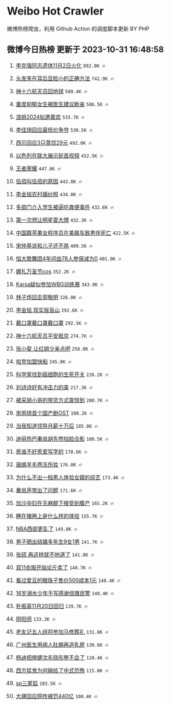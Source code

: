 # Weibo Hot Crawler 



微博热榜爬虫，利用 Github Action 的调度脚本更新 BY PHP 


## 微博今日热榜 更新于 2023-10-31 16:48:58 
1. [李克强同志遗体11月2日火化](https://s.weibo.com/weibo?q=%23%E6%9D%8E%E5%85%8B%E5%BC%BA%E5%90%8C%E5%BF%97%E9%81%97%E4%BD%9311%E6%9C%882%E6%97%A5%E7%81%AB%E5%8C%96%23&t=31&band_rank=1&Refer=top) `892.0K 🔥` 

1. [头发夹在耳后显脸小的正确方法](https://s.weibo.com/weibo?q=%E5%A4%B4%E5%8F%91%E5%A4%B9%E5%9C%A8%E8%80%B3%E5%90%8E%E6%98%BE%E8%84%B8%E5%B0%8F%E7%9A%84%E6%AD%A3%E7%A1%AE%E6%96%B9%E6%B3%95&t=31&band_rank=2&Refer=top) `742.9K 🔥` 

1. [神十六航天员回地球](https://s.weibo.com/weibo?q=%23%E7%A5%9E%E5%8D%81%E5%85%AD%E8%88%AA%E5%A4%A9%E5%91%98%E5%9B%9E%E5%9C%B0%E7%90%83%23&t=31&band_rank=3&Refer=top) `589.4K 🔥` 

1. [重度抑郁女生被医生建议断亲](https://s.weibo.com/weibo?q=%23%E9%87%8D%E5%BA%A6%E6%8A%91%E9%83%81%E5%A5%B3%E7%94%9F%E8%A2%AB%E5%8C%BB%E7%94%9F%E5%BB%BA%E8%AE%AE%E6%96%AD%E4%BA%B2%23&t=31&band_rank=4&Refer=top) `586.5K 🔥` 

1. [浪姐2024拟邀嘉宾](https://s.weibo.com/weibo?q=%E6%B5%AA%E5%A7%902024%E6%8B%9F%E9%82%80%E5%98%89%E5%AE%BE&t=31&band_rank=5&Refer=top) `533.7K 🔥` 

1. [李佳琦回应最低价争夺](https://s.weibo.com/weibo?q=%23%E6%9D%8E%E4%BD%B3%E7%90%A6%E5%9B%9E%E5%BA%94%E6%9C%80%E4%BD%8E%E4%BB%B7%E4%BA%89%E5%A4%BA%23&t=31&band_rank=6&Refer=top) `530.5K 🔥` 

1. [西贝回应3只蒸饺29元](https://s.weibo.com/weibo?q=%23%E8%A5%BF%E8%B4%9D%E5%9B%9E%E5%BA%943%E5%8F%AA%E8%92%B8%E9%A5%BA29%E5%85%83%23&t=31&band_rank=7&Refer=top) `492.0K 🔥` 

1. [以色列在联大展示斩首视频](https://s.weibo.com/weibo?q=%23%E4%BB%A5%E8%89%B2%E5%88%97%E5%9C%A8%E8%81%94%E5%A4%A7%E5%B1%95%E7%A4%BA%E6%96%A9%E9%A6%96%E8%A7%86%E9%A2%91%23&t=31&band_rank=8&Refer=top) `452.5K 🔥` 

1. [王者荣耀](https://s.weibo.com/weibo?q=%E7%8E%8B%E8%80%85%E8%8D%A3%E8%80%80&t=31&band_rank=9&Refer=top) `447.8K 🔥` 

1. [伍佰叫伍佰的原因](https://s.weibo.com/weibo?q=%E4%BC%8D%E4%BD%B0%E5%8F%AB%E4%BC%8D%E4%BD%B0%E7%9A%84%E5%8E%9F%E5%9B%A0&t=31&band_rank=10&Refer=top) `443.0K 🔥` 

1. [李金铭农村婚纱照](https://s.weibo.com/weibo?q=%23%E6%9D%8E%E9%87%91%E9%93%AD%E5%86%9C%E6%9D%91%E5%A9%9A%E7%BA%B1%E7%85%A7%23&t=31&band_rank=11&Refer=top) `434.0K 🔥` 

1. [多部门介入学生被逼吃粪便事件](https://s.weibo.com/weibo?q=%23%E5%A4%9A%E9%83%A8%E9%97%A8%E4%BB%8B%E5%85%A5%E5%AD%A6%E7%94%9F%E8%A2%AB%E9%80%BC%E5%90%83%E7%B2%AA%E4%BE%BF%E4%BA%8B%E4%BB%B6%23&t=31&band_rank=12&Refer=top) `432.6K 🔥` 

1. [第一次想让明星耍大牌](https://s.weibo.com/weibo?q=%23%E7%AC%AC%E4%B8%80%E6%AC%A1%E6%83%B3%E8%AE%A9%E6%98%8E%E6%98%9F%E8%80%8D%E5%A4%A7%E7%89%8C%23&t=31&band_rank=13&Refer=top) `432.3K 🔥` 

1. [中国籍苹果女程序员在美飙车致男伴死亡](https://s.weibo.com/weibo?q=%23%E4%B8%AD%E5%9B%BD%E7%B1%8D%E8%8B%B9%E6%9E%9C%E5%A5%B3%E7%A8%8B%E5%BA%8F%E5%91%98%E5%9C%A8%E7%BE%8E%E9%A3%99%E8%BD%A6%E8%87%B4%E7%94%B7%E4%BC%B4%E6%AD%BB%E4%BA%A1%23&t=31&band_rank=14&Refer=top) `422.5K 🔥` 

1. [宋仲基说和儿子还不熟](https://s.weibo.com/weibo?q=%23%E5%AE%8B%E4%BB%B2%E5%9F%BA%E8%AF%B4%E5%92%8C%E5%84%BF%E5%AD%90%E8%BF%98%E4%B8%8D%E7%86%9F%23&t=31&band_rank=15&Refer=top) `409.5K 🔥` 

1. [恒大歌舞团4年间由78人参保减为0](https://s.weibo.com/weibo?q=%23%E6%81%92%E5%A4%A7%E6%AD%8C%E8%88%9E%E5%9B%A24%E5%B9%B4%E9%97%B4%E7%94%B178%E4%BA%BA%E5%8F%82%E4%BF%9D%E5%87%8F%E4%B8%BA0%23&t=31&band_rank=16&Refer=top) `401.0K 🔥` 

1. [娜扎万圣节cos](https://s.weibo.com/weibo?q=%23%E5%A8%9C%E6%89%8E%E4%B8%87%E5%9C%A3%E8%8A%82cos%23&t=31&band_rank=17&Refer=top) `352.2K 🔥` 

1. [Karsa疑似参加WBG训练赛](https://s.weibo.com/weibo?q=%23Karsa%E7%96%91%E4%BC%BC%E5%8F%82%E5%8A%A0WBG%E8%AE%AD%E7%BB%83%E8%B5%9B%23&t=31&band_rank=18&Refer=top) `343.9K 🔥` 

1. [林子烨回击郭敬明](https://s.weibo.com/weibo?q=%23%E6%9E%97%E5%AD%90%E7%83%A8%E5%9B%9E%E5%87%BB%E9%83%AD%E6%95%AC%E6%98%8E%23&t=31&band_rank=19&Refer=top) `326.0K 🔥` 

1. [李金铭 现实版盲山](https://s.weibo.com/weibo?q=%E6%9D%8E%E9%87%91%E9%93%AD%20%E7%8E%B0%E5%AE%9E%E7%89%88%E7%9B%B2%E5%B1%B1&t=31&band_rank=20&Refer=top) `292.6K 🔥` 

1. [戴口罩戴口罩戴口罩](https://s.weibo.com/weibo?q=%23%E6%88%B4%E5%8F%A3%E7%BD%A9%E6%88%B4%E5%8F%A3%E7%BD%A9%E6%88%B4%E5%8F%A3%E7%BD%A9%23&t=31&band_rank=21&Refer=top) `292.5K 🔥` 

1. [神十六航天员平安抵京](https://s.weibo.com/weibo?q=%23%E7%A5%9E%E5%8D%81%E5%85%AD%E8%88%AA%E5%A4%A9%E5%91%98%E5%B9%B3%E5%AE%89%E6%8A%B5%E4%BA%AC%23&t=31&band_rank=22&Refer=top) `274.7K 🔥` 

1. [张小斐 让红姐少亲点吧](https://s.weibo.com/weibo?q=%E5%BC%A0%E5%B0%8F%E6%96%90%20%E8%AE%A9%E7%BA%A2%E5%A7%90%E5%B0%91%E4%BA%B2%E7%82%B9%E5%90%A7&t=31&band_rank=23&Refer=top) `258.0K 🔥` 

1. [哈登加盟快船](https://s.weibo.com/weibo?q=%23%E5%93%88%E7%99%BB%E5%8A%A0%E7%9B%9F%E5%BF%AB%E8%88%B9%23&t=31&band_rank=24&Refer=top) `245.0K 🔥` 

1. [科学家找到癌细胞的生死开关](https://s.weibo.com/weibo?q=%23%E7%A7%91%E5%AD%A6%E5%AE%B6%E6%89%BE%E5%88%B0%E7%99%8C%E7%BB%86%E8%83%9E%E7%9A%84%E7%94%9F%E6%AD%BB%E5%BC%80%E5%85%B3%23&t=31&band_rank=25&Refer=top) `226.2K 🔥` 

1. [刘诗诗好有冲击力的美](https://s.weibo.com/weibo?q=%23%E5%88%98%E8%AF%97%E8%AF%97%E5%A5%BD%E6%9C%89%E5%86%B2%E5%87%BB%E5%8A%9B%E7%9A%84%E7%BE%8E%23&t=31&band_rank=26&Refer=top) `217.3K 🔥` 

1. [被采销小哥的带货方式震惊到](https://s.weibo.com/weibo?q=%23%E8%A2%AB%E9%87%87%E9%94%80%E5%B0%8F%E5%93%A5%E7%9A%84%E5%B8%A6%E8%B4%A7%E6%96%B9%E5%BC%8F%E9%9C%87%E6%83%8A%E5%88%B0%23&t=31&band_rank=27&Refer=top) `200.7K 🔥` 

1. [宋雨琦首个国产剧OST](https://s.weibo.com/weibo?q=%23%E5%AE%8B%E9%9B%A8%E7%90%A6%E9%A6%96%E4%B8%AA%E5%9B%BD%E4%BA%A7%E5%89%A7OST%23&t=31&band_rank=28&Refer=top) `190.2K 🔥` 

1. [当我知道领导月薪十万后](https://s.weibo.com/weibo?q=%23%E5%BD%93%E6%88%91%E7%9F%A5%E9%81%93%E9%A2%86%E5%AF%BC%E6%9C%88%E8%96%AA%E5%8D%81%E4%B8%87%E5%90%8E%23&t=31&band_rank=29&Refer=top) `185.8K 🔥` 

1. [迪丽热巴秦岚胡先煦挡脸合影](https://s.weibo.com/weibo?q=%23%E8%BF%AA%E4%B8%BD%E7%83%AD%E5%B7%B4%E7%A7%A6%E5%B2%9A%E8%83%A1%E5%85%88%E7%85%A6%E6%8C%A1%E8%84%B8%E5%90%88%E5%BD%B1%23&t=31&band_rank=30&Refer=top) `180.5K 🔥` 

1. [惹谁不好惹爱写字的](https://s.weibo.com/weibo?q=%23%E6%83%B9%E8%B0%81%E4%B8%8D%E5%A5%BD%E6%83%B9%E7%88%B1%E5%86%99%E5%AD%97%E7%9A%84%23&t=31&band_rank=31&Refer=top) `178.6K 🔥` 

1. [唐嫣羊毛卷冻伤妆](https://s.weibo.com/weibo?q=%23%E5%94%90%E5%AB%A3%E7%BE%8A%E6%AF%9B%E5%8D%B7%E5%86%BB%E4%BC%A4%E5%A6%86%23&t=31&band_rank=32&Refer=top) `176.0K 🔥` 

1. [为什么不出一档男人体验女婿的综艺](https://s.weibo.com/weibo?q=%23%E4%B8%BA%E4%BB%80%E4%B9%88%E4%B8%8D%E5%87%BA%E4%B8%80%E6%A1%A3%E7%94%B7%E4%BA%BA%E4%BD%93%E9%AA%8C%E5%A5%B3%E5%A9%BF%E7%9A%84%E7%BB%BC%E8%89%BA%23&t=31&band_rank=33&Refer=top) `173.4K 🔥` 

1. [秦岚声带出了问题](https://s.weibo.com/weibo?q=%23%E7%A7%A6%E5%B2%9A%E5%A3%B0%E5%B8%A6%E5%87%BA%E4%BA%86%E9%97%AE%E9%A2%98%23&t=31&band_rank=34&Refer=top) `171.6K 🔥` 

1. [加沙孕妇在无麻醉下接受剖腹产](https://s.weibo.com/weibo?q=%23%E5%8A%A0%E6%B2%99%E5%AD%95%E5%A6%87%E5%9C%A8%E6%97%A0%E9%BA%BB%E9%86%89%E4%B8%8B%E6%8E%A5%E5%8F%97%E5%89%96%E8%85%B9%E4%BA%A7%23&t=31&band_rank=35&Refer=top) `165.2K 🔥` 

1. [睡在猪圈上是什么样的体验](https://s.weibo.com/weibo?q=%23%E7%9D%A1%E5%9C%A8%E7%8C%AA%E5%9C%88%E4%B8%8A%E6%98%AF%E4%BB%80%E4%B9%88%E6%A0%B7%E7%9A%84%E4%BD%93%E9%AA%8C%23&t=31&band_rank=36&Refer=top) `155.7K 🔥` 

1. [NBA西部更乱了](https://s.weibo.com/weibo?q=%23NBA%E8%A5%BF%E9%83%A8%E6%9B%B4%E4%B9%B1%E4%BA%86%23&t=31&band_rank=37&Refer=top) `149.0K 🔥` 

1. [男子晒出结婚多年生9女1男](https://s.weibo.com/weibo?q=%23%E7%94%B7%E5%AD%90%E6%99%92%E5%87%BA%E7%BB%93%E5%A9%9A%E5%A4%9A%E5%B9%B4%E7%94%9F9%E5%A5%B31%E7%94%B7%23&t=31&band_rank=38&Refer=top) `141.7K 🔥` 

1. [张硕 再这样就不地道了](https://s.weibo.com/weibo?q=%E5%BC%A0%E7%A1%95%20%E5%86%8D%E8%BF%99%E6%A0%B7%E5%B0%B1%E4%B8%8D%E5%9C%B0%E9%81%93%E4%BA%86&t=31&band_rank=39&Refer=top) `141.0K 🔥` 

1. [双11衣服开始论斤卖了](https://s.weibo.com/weibo?q=%23%E5%8F%8C11%E8%A1%A3%E6%9C%8D%E5%BC%80%E5%A7%8B%E8%AE%BA%E6%96%A4%E5%8D%96%E4%BA%86%23&t=31&band_rank=40&Refer=top) `140.7K 🔥` 

1. [看过爱豆的眼珠子售价500成本1元](https://s.weibo.com/weibo?q=%23%E7%9C%8B%E8%BF%87%E7%88%B1%E8%B1%86%E7%9A%84%E7%9C%BC%E7%8F%A0%E5%AD%90%E5%94%AE%E4%BB%B7500%E6%88%90%E6%9C%AC1%E5%85%83%23&t=31&band_rank=41&Refer=top) `140.4K 🔥` 

1. [16岁溺水少年手写感谢信赠民警](https://s.weibo.com/weibo?q=%2316%E5%B2%81%E6%BA%BA%E6%B0%B4%E5%B0%91%E5%B9%B4%E6%89%8B%E5%86%99%E6%84%9F%E8%B0%A2%E4%BF%A1%E8%B5%A0%E6%B0%91%E8%AD%A6%23&t=31&band_rank=42&Refer=top) `140.4K 🔥` 

1. [朴振英11月20日回归](https://s.weibo.com/weibo?q=%23%E6%9C%B4%E6%8C%AF%E8%8B%B111%E6%9C%8820%E6%97%A5%E5%9B%9E%E5%BD%92%23&t=31&band_rank=43&Refer=top) `139.7K 🔥` 

1. [阴阳师](https://s.weibo.com/weibo?q=%E9%98%B4%E9%98%B3%E5%B8%88&t=31&band_rank=44&Refer=top) `133.3K 🔥` 

1. [老友记五人组将参加马修葬礼](https://s.weibo.com/weibo?q=%23%E8%80%81%E5%8F%8B%E8%AE%B0%E4%BA%94%E4%BA%BA%E7%BB%84%E5%B0%86%E5%8F%82%E5%8A%A0%E9%A9%AC%E4%BF%AE%E8%91%AC%E7%A4%BC%23&t=31&band_rank=45&Refer=top) `131.8K 🔥` 

1. [广州医生用病人肚腩再造乳房](https://s.weibo.com/weibo?q=%23%E5%B9%BF%E5%B7%9E%E5%8C%BB%E7%94%9F%E7%94%A8%E7%97%85%E4%BA%BA%E8%82%9A%E8%85%A9%E5%86%8D%E9%80%A0%E4%B9%B3%E6%88%BF%23&t=31&band_rank=46&Refer=top) `130.6K 🔥` 

1. [杨迪把檀健次毛晓彤整不会了](https://s.weibo.com/weibo?q=%23%E6%9D%A8%E8%BF%AA%E6%8A%8A%E6%AA%80%E5%81%A5%E6%AC%A1%E6%AF%9B%E6%99%93%E5%BD%A4%E6%95%B4%E4%B8%8D%E4%BC%9A%E4%BA%86%23&t=31&band_rank=47&Refer=top) `120.4K 🔥` 

1. [西方猛鬼为何输给了中式恐怖](https://s.weibo.com/weibo?q=%23%E8%A5%BF%E6%96%B9%E7%8C%9B%E9%AC%BC%E4%B8%BA%E4%BD%95%E8%BE%93%E7%BB%99%E4%BA%86%E4%B8%AD%E5%BC%8F%E6%81%90%E6%80%96%23&t=31&band_rank=48&Refer=top) `115.0K 🔥` 

1. [sp三尾狐](https://s.weibo.com/weibo?q=sp%E4%B8%89%E5%B0%BE%E7%8B%90&t=31&band_rank=49&Refer=top) `103.5K 🔥` 

1. [大疆回应网传被罚440亿](https://s.weibo.com/weibo?q=%23%E5%A4%A7%E7%96%86%E5%9B%9E%E5%BA%94%E7%BD%91%E4%BC%A0%E8%A2%AB%E7%BD%9A440%E4%BA%BF%23&t=31&band_rank=50&Refer=top) `100.4K 🔥` 

